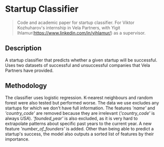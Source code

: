 # Startup Classifier

> Code and academic paper for startup classifier. For Viktor Kozhuharov's internship in Vela Partners, with Yigit Ihlamur(https://www.linkedin.com/in/yihlamur/) as a supervisor.

## Description

A startup classifier that predicts whether a given startup will be successful. Uses two datasets of successful and unsuccessful companies that Vela Partners have provided.

## Methodology

The classifier uses logistic regression. K-nearest neighbours and random forest were also tested but performed worse. The data we use excludes any startups for which we don't have full information. The features *'name'* and *'country_code'* are removed because they are irrelevant (*'country_code'* is always *USA*). *'founded_year'* is also excluded, as it is very hard to extrapolate patterns about specific past years to the current year. A new feature *'number_of_founders'* is added. Other than being able to predict a startup's success, the model also outputs a sorted list of features by their importance.